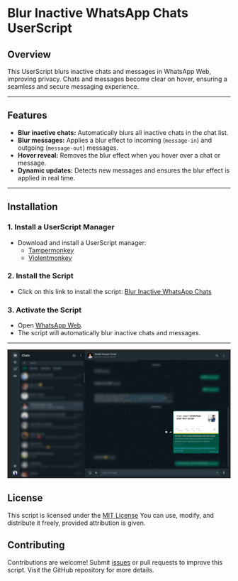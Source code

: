 # **Blur Inactive WhatsApp Chats UserScript**

## **Overview**
This UserScript blurs inactive chats and messages in WhatsApp Web, improving privacy. Chats and messages become clear on hover, ensuring a seamless and secure messaging experience.

---

## **Features**
- **Blur inactive chats:** Automatically blurs all inactive chats in the chat list.
- **Blur messages:** Applies a blur effect to incoming (`message-in`) and outgoing (`message-out`) messages.
- **Hover reveal:** Removes the blur effect when you hover over a chat or message.
- **Dynamic updates:** Detects new messages and ensures the blur effect is applied in real time.

---

## **Installation**

### **1. Install a UserScript Manager**
- Download and install a UserScript manager:
  - [Tampermonkey](https://www.tampermonkey.net/)
  - [Violentmonkey](https://violentmonkey.github.io/)

### **2. Install the Script**
- Click on this link to install the script: [Blur Inactive WhatsApp Chats](https://greasyfork.org/en/scripts/519055-blur-inactive-whatsapp-chats)

### **3. Activate the Script**
- Open [WhatsApp Web](https://web.whatsapp.com/).
- The script will automatically blur inactive chats and messages.

---

<img src='./assets/Screenshot.png' alt='there'>


## License
This script is licensed under the [MIT License](https://github.com/meer-sagor/whatsApp-chat-blur-script?tab=MIT-1-ov-file) You can use, modify, and distribute it freely, provided attribution is given.

## Contributing
Contributions are welcome! Submit [issues](https://github.com/meer-sagor/whatsApp-chat-blur-script/issues) or pull requests to improve this script. Visit the GitHub repository for more details.